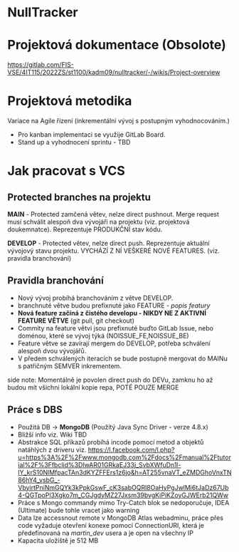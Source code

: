 # NullTracker
# Projektová dokumentace (Obsolote)
https://gitlab.com/FIS-VSE/4IT115/2022ZS/st1100/kadm09/nulltracker/-/wikis/Project-overview

# Projektová metodika
Variace na Agile řízení (inkrementální vývoj s postupným vyhodnocováním.)
- Pro kanban implementaci se využije GitLab Board.
- Stand up a vyhodnocení sprintu - TBD

# Jak pracovat s VCS
## Protected branches na projektu
**MAIN** - Protected zamčená větev, nelze direct pushnout. Merge request
musí schválit alespoň dva vývojáři na projektu (viz. projektová doukemnatce).
Reprezentuje PRODUKČNÍ stav kódu.  

**DEVELOP** - Protected větev, nelze direct push. 
Reprezentuje aktuální vývojový stavu projektu. VYCHÁZÍ Z NÍ VEŠKERÉ
NOVÉ FEATURES. (viz. pravidla branchování)

## Pravidla branchování
- Nový vývoj probíhá branchováním z větve DEVELOP.
- branchnuté větve budou prefixnuté jako FEATURE - *popis featury*
- **Nová feature začíná z čistého developu - NIKDY NE Z AKTIVNÍ FEATURE VĚTVE** (git pull, git checkout)
- Commity na feature větvi jsou prefixnuté buďto GitLab Issue, nebo doménou, které se vývoj týká (NOISSUE_FE,NOISSUE_BE)
- Feature větve se zavírají mergem do DEVELOP, potřeba schválení alespoň dvou vývojářů.
- V předem schválených iteracích se bude postupně mergovat do MAINu s patřičným SEMVER inkrementem.

side note: Momentálně je povolen direct push do DEVu, zamknu ho až budou mít všichni 
lokální kopie repa, POTÉ POUZE MERGE

## Práce s DBS
- Použitá DB -> **MongoDB** (Použítý Java Sync Driver - verze 4.8.x)
- Bližší info viz. Wiki TBD
- Abstrakce SQL příkazů probíhá incode pomocí metod a objektů natáhlých z driveru viz. https://l.facebook.com/l.php?u=https%3A%2F%2Fwww.mongodb.com%2Fdocs%2Fmanual%2Ftutorial%2F%3Ffbclid%3DIwAR01GRkaEJ33j_SvbXWfuDn1l-lY_krS10NlMfpacTAn3dKYZFFErs1z6jo&h=AT255vnaVT_eZMDGhoVnxTN86hY4_vsbG_-VbyirtPniNmGQYk3kPpkGswF_cK3sabOQRl8OaHyPgJwlMi6tJaDz67Ub4-QGTpoPl3Xgko7m_CGJgdyMZ27Jxsm39bvgKiPiKZoyGJWErb21QWw
- Práce s Mongo commandy mimo Try-Catch blok se nedoporučuje, IDEA (Ultimate) bude tohle vracet jako warning
- Data lze accessnout remote v MongoDB Atlas webadminu, práce přes code vyžaduje otevření konexe pomocí ConnectionURI, která je předefinovaná na *martin_dev* usera a je open na všechny IP
- Kapacita uložiště je 512 MB



